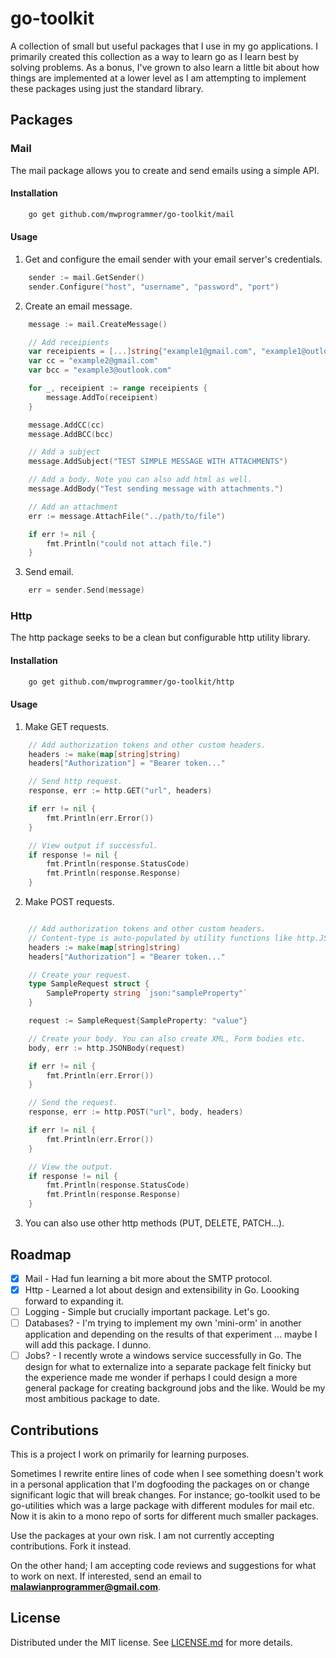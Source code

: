 # go-toolkit

A collection of small but useful packages that I use in my go applications. I primarily created this collection as a way to learn go as I learn best by solving problems. As a bonus, I've grown to also learn a little bit about how things are implemented at a lower level as I am attempting to implement these packages using just the standard library.

## Packages

### Mail

The mail package allows you to create and send emails using a simple API.

#### Installation

```bash
    go get github.com/mwprogrammer/go-toolkit/mail
```

#### Usage

1. Get and configure the email sender with your email server's credentials.

```go
    sender := mail.GetSender()
    sender.Configure("host", "username", "password", "port")
```

2. Create an email message.

```go
    message := mail.CreateMessage()

    // Add receipients
    var receipients = [...]string{"example1@gmail.com", "example1@outlook.com"}
    var cc = "example2@gmail.com"
    var bcc = "example3@outlook.com"

    for _, receipient := range receipients {
        message.AddTo(receipient)
    }

    message.AddCC(cc)
    message.AddBCC(bcc)

    // Add a subject
    message.AddSubject("TEST SIMPLE MESSAGE WITH ATTACHMENTS")

    // Add a body. Note you can also add html as well.
    message.AddBody("Test sending message with attachments.")

    // Add an attachment
    err := message.AttachFile("../path/to/file")

    if err != nil {
        fmt.Println("could not attach file.")
    }

```

3. Send email.

```go
    err = sender.Send(message)
```

### Http

The http package seeks to be a clean but configurable http utility library.

#### Installation

```bash
    go get github.com/mwprogrammer/go-toolkit/http
```

#### Usage

1. Make GET requests.

```go
    // Add authorization tokens and other custom headers.
    headers := make(map[string]string)
	headers["Authorization"] = "Bearer token..."

    // Send http request.
	response, err := http.GET("url", headers)

	if err != nil {
		fmt.Println(err.Error())
	}

    // View output if successful.
	if response != nil {
		fmt.Println(response.StatusCode)
		fmt.Println(response.Response)
	}
```

2. Make POST requests.

```go

    // Add authorization tokens and other custom headers.
    // Content-type is auto-populated by utility functions like http.JSONBody().
    headers := make(map[string]string)
	headers["Authorization"] = "Bearer token..."

    // Create your request.
	type SampleRequest struct {
		SampleProperty string `json:"sampleProperty"`
	}

	request := SampleRequest{SampleProperty: "value"}

    // Create your body. You can also create XML, Form bodies etc.
	body, err := http.JSONBody(request)

	if err != nil {
		fmt.Println(err.Error())
	}

    // Send the request.
	response, err := http.POST("url", body, headers)

	if err != nil {
		fmt.Println(err.Error())
	}

    // View the output.
	if response != nil {
		fmt.Println(response.StatusCode)
		fmt.Println(response.Response)
	}
```

3. You can also use other http methods (PUT, DELETE, PATCH...).

## Roadmap

-   [x] Mail - Had fun learning a bit more about the SMTP protocol.
-   [x] Http - Learned a lot about design and extensibility in Go. Loooking forward to expanding it.
-   [ ] Logging - Simple but crucially important package. Let's go.
-   [ ] Databases? - I'm trying to implement my own 'mini-orm' in another application and depending on the results of that experiment ... maybe I will add this package. I dunno.
-   [ ] Jobs? - I recently wrote a windows service successfully in Go. The design for what to externalize into a separate package felt finicky but the experience made me wonder if perhaps I could design a more general package for creating background jobs and the like. Would be my most ambitious package to date.

## Contributions

This is a project I work on primarily for learning purposes.

Sometimes I rewrite entire lines of code when I see something doesn't work in a personal application that I'm dogfooding the packages on or change significant logic that will break changes. For instance; go-toolkit used to be go-utilities which was a large package with different modules for mail etc. Now it is akin to a mono repo of sorts for different much smaller packages.

Use the packages at your own risk. I am not currently accepting contributions. Fork it instead.

On the other hand; I am accepting code reviews and suggestions for what to work on next. If interested, send an email to **malawianprogrammer@gmail.com**.

## License

Distributed under the MIT license. See [LICENSE.md](LICENSE.md) for more details.
